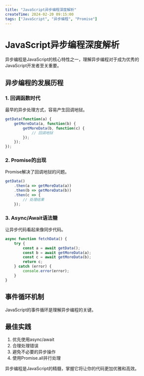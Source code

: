```yaml
---
title: "JavaScript异步编程深度解析"
createTime: 2024-02-20 09:15:00
tags: ["JavaScript", "异步编程", "Promise"]
---
```


# JavaScript异步编程深度解析

异步编程是JavaScript的核心特性之一，理解异步编程对于成为优秀的JavaScript开发者至关重要。

## 异步编程的发展历程

### 1. 回调函数时代
最早的异步处理方式，容易产生回调地狱。

```javascript
getData(function(a) {
    getMoreData(a, function(b) {
        getMoreData(b, function(c) {
            // 回调地狱
        });
    });
});
```

### 2. Promise的出现
Promise解决了回调地狱的问题。

```javascript
getData()
    .then(a => getMoreData(a))
    .then(b => getMoreData(b))
    .then(c => {
        // 处理结果
    });
```

### 3. Async/Await语法糖
让异步代码看起来像同步代码。

```javascript
async function fetchData() {
    try {
        const a = await getData();
        const b = await getMoreData(a);
        const c = await getMoreData(b);
        return c;
    } catch (error) {
        console.error(error);
    }
}
```

## 事件循环机制

JavaScript的事件循环是理解异步编程的关键。

## 最佳实践

1. 优先使用async/await
2. 合理处理错误
3. 避免不必要的异步操作
4. 使用Promise.all并行处理

异步编程是JavaScript的精髓，掌握它将让你的代码更加优雅和高效。